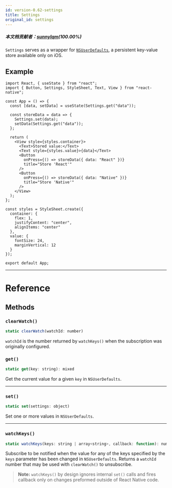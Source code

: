 ```yaml
---
id: version-0.62-settings
title: Settings
original_id: settings
---
```


##### 本文档贡献者：[sunnylqm](https://github.com/search?q=sunnylqm&type=Users)(100.00%)

`Settings` serves as a wrapper for [`NSUserDefaults`](https://developer.apple.com/documentation/foundation/nsuserdefaults), a persistent key-value store available only on iOS.

## Example

```SnackPlayer name=Settings%20Example&supportedPlatforms=ios
import React, { useState } from "react";
import { Button, Settings, StyleSheet, Text, View } from "react-native";

const App = () => {
  const [data, setData] = useState(Settings.get("data"));

  const storeData = data => {
    Settings.set(data);
    setData(Settings.get("data"));
  };

  return (
    <View style={styles.container}>
      <Text>Stored value:</Text>
      <Text style={styles.value}>{data}</Text>
      <Button
        onPress={() => storeData({ data: "React" })}
        title="Store 'React'"
      />
      <Button
        onPress={() => storeData({ data: "Native" })}
        title="Store 'Native'"
      />
    </View>
  );
};

const styles = StyleSheet.create({
  container: {
    flex: 1,
    justifyContent: "center",
    alignItems: "center"
  },
  value: {
    fontSize: 24,
    marginVertical: 12
  }
});

export default App;
```

---

# Reference

## Methods

### `clearWatch()`

```jsx
static clearWatch(watchId: number)
```

`watchId` is the number returned by `watchKeys()` when the subscription was originally configured.

### `get()`

```jsx
static get(key: string): mixed
```

Get the current value for a given `key` in `NSUserDefaults`.

---

### `set()`

```jsx
static set(settings: object)
```

Set one or more values in `NSUserDefaults`.

---

### `watchKeys()`

```jsx
static watchKeys(keys: string | array<string>, callback: function): number
```

Subscribe to be notified when the value for any of the keys specified by the `keys` parameter has been changed in `NSUserDefaults`. Returns a `watchId` number that may be used with `clearWatch()` to unsubscribe.

> **Note:** `watchKeys()` by design ignores internal `set()` calls and fires callback only on changes preformed outside of React Native code.
